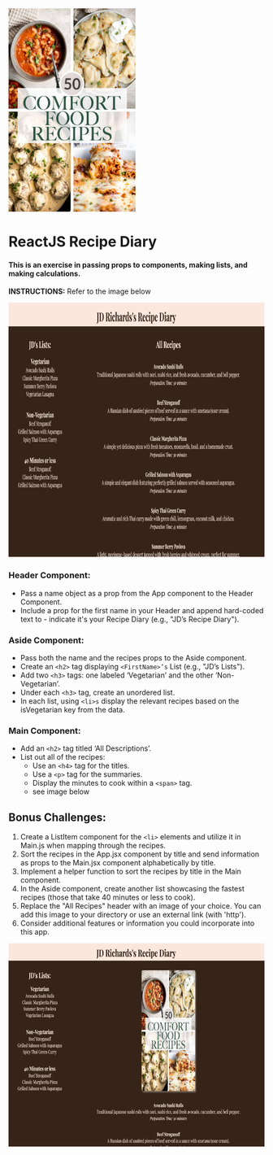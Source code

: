 <img src="./src/images/comfort.jpg" width="250" height="400">

# ReactJS Recipe Diary

#### This is an exercise in passing props to components, making lists, and making calculations.

**INSTRUCTIONS:**
Refer to the image below

<img src="./src/images/browser.png" width="700" height="500">

### Header Component:

- Pass a name object as a prop from the App component to the Header Component.
- Include a prop for the first name in your Header and append hard-coded text to - indicate it's your Recipe Diary (e.g., "JD’s Recipe Diary").

### Aside Component:

- Pass both the name and the recipes props to the Aside component.
- Create an `<h2>` tag displaying `<FirstName>’s` List (e.g., "JD’s Lists").
- Add two `<h3>` tags: one labeled ‘Vegetarian’ and the other ‘Non-Vegetarian’.
- Under each `<h3>` tag, create an unordered list.
- In each list, using `<li>s` display the relevant recipes based on the isVegetarian key from the data.

### Main Component:

- Add an `<h2>` tag titled ‘All Descriptions’.
- List out all of the recipes:
  - Use an `<h4>` tag for the titles.
  - Use a `<p>` tag for the summaries.
  - Display the minutes to cook within a `<span>` tag.
  - see image below

## Bonus Challenges:

1. Create a ListItem component for the `<li>` elements and utilize it in Main.js when mapping through the recipes.
1. Sort the recipes in the App.jsx component by title and send information as props to the Main.jsx component alphabetically by title.
1. Implement a helper function to sort the recipes by title in the Main component.
1. In the Aside component, create another list showcasing the fastest recipes (those that take 40 minutes or less to cook).
1. Replace the "All Recipes" header with an image of your choice. You can add this image to your directory or use an external link (with 'http').
1. Consider additional features or information you could incorporate into this app.

<img src="./src/images/bonus.png" width="700" height="400">
